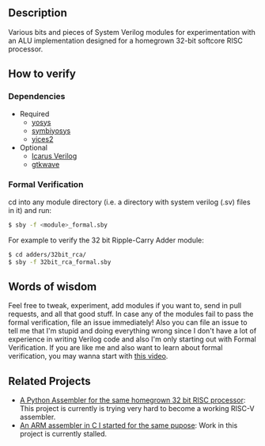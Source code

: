 ## Description
Various bits and pieces of System Verilog modules for experimentation
with an ALU implementation designed for a homegrown 32-bit softcore
RISC processor.

## How to verify
### Dependencies
- Required
	- [yosys](https://github.com/YosysHQ/yosys)
	- [symbiyosys](https://github.com/YosysHQ/sby)
	- [yices2](https://github.com/SRI-CSL/yices2)
- Optional
	- [Icarus Verilog](https://github.com/steveicarus/iverilog)
	- [gtkwave](https://gtkwave.sourceforge.net/)

### Formal Verification
cd into any module directory (i.e. a directory with system verilog (.sv)
files in it) and run:
```sh
$ sby -f <module>_formal.sby

```
For example to verify the 32 bit Ripple-Carry Adder module:
```sh
$ cd adders/32bit_rca/
$ sby -f 32bit_rca_formal.sby

```

## Words of wisdom
Feel free to tweak, experiment, add modules if you want to, send in pull
requests, and all that good stuff.  In case any of the modules fail
to pass the formal verification, file an issue immediately! Also you
can file an issue to tell me that I'm stupid and doing everything wrong
since I don't have a lot of experience in writing Verilog code and also
I'm only starting out with Formal Verification.  If you are like me and
also want to learn about formal verification, you may wanna start with
[this video](https://www.youtube.com/watch?v=9e7F1XhjhKw).

## Related Projects
- [A Python Assembler for the same homegrown 32 bit RISC processor](https://github.com/Programish/Assembler):
This project is currently is trying very hard to become a working RISC-V
assembler.
- [An ARM assembler in C I started for the same pupose](https://github.com/Programish/Assembler):
Work in this project is currently stalled.
